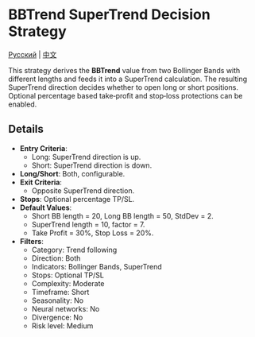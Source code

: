 # BBTrend SuperTrend Decision Strategy
[Русский](README_ru.md) | [中文](README_cn.md)

This strategy derives the **BBTrend** value from two Bollinger Bands with different lengths and
feeds it into a SuperTrend calculation. The resulting SuperTrend direction decides whether to
open long or short positions. Optional percentage based take‑profit and stop‑loss protections
can be enabled.

## Details

- **Entry Criteria**:
  - Long: SuperTrend direction is up.
  - Short: SuperTrend direction is down.
- **Long/Short**: Both, configurable.
- **Exit Criteria**:
  - Opposite SuperTrend direction.
- **Stops**: Optional percentage TP/SL.
- **Default Values**:
  - Short BB length = 20, Long BB length = 50, StdDev = 2.
  - SuperTrend length = 10, factor = 7.
  - Take Profit = 30%, Stop Loss = 20%.
- **Filters**:
  - Category: Trend following
  - Direction: Both
  - Indicators: Bollinger Bands, SuperTrend
  - Stops: Optional TP/SL
  - Complexity: Moderate
  - Timeframe: Short
  - Seasonality: No
  - Neural networks: No
  - Divergence: No
  - Risk level: Medium
